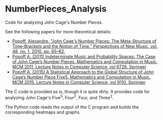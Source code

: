 # NumberPieces_Analysis
Code for analyzing John Cage's Number Pieces.

See the following papers for more theoretical details:
* [Popoff, Alexandre. “John Cage's Number Pieces: The Meta-Structure of Time-Brackets and the Notion of Time.” Perspectives of New Music, vol. 48, no. 1, 2010, pp. 65–82.](www.jstor.org/stable/23076408)
* [Popoff A. (2011) Indeterminate Music and Probability Spaces: The Case of John Cage’s Number Pieces. Mathematics and Computation in Music. MCM 2011. Lecture Notes in Computer Science, vol 6726. Springer](https://doi.org/10.1007/978-3-642-21590-2_17)
* [Popoff A. (2015) A Statistical Approach to the Global Structure of John Cage’s Number Piece Five5. Mathematics and Computation in Music. MCM 2015. Lecture Notes in Computer Science, vol 9110. Springer](https://doi.org/10.1007/978-3-319-20603-5_24)

The C code is provided as is, though it is quite dirty.
It provides code for analyzing John Cage's Five<sup>5</sup>, Four<sup>2</sup>, Four, and Three<sup>2</sup>.


The Python code reads the output of the C program and builds the corresponding heatmaps and graphs.
